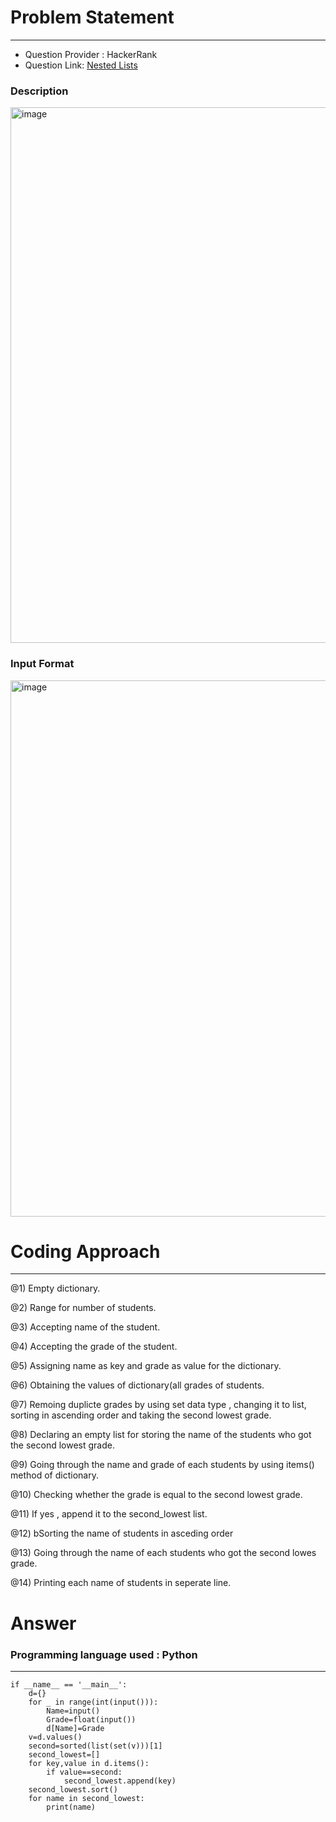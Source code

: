 # Problem Statement
---
- Question Provider : HackerRank
- Question Link: [Nested Lists](https://www.hackerrank.com/challenges/nested-list/problem)

### Description

<img width="857" alt="image" src="https://user-images.githubusercontent.com/23217592/177353301-03c0a492-f789-44cf-ac51-11013c34c12a.png">



### Input Format

<img width="858" alt="image" src="https://user-images.githubusercontent.com/23217592/177353392-1d55f505-5217-4b4e-bd7e-1893be57eac7.png">



# Coding Approach
---
@1) Empty dictionary.

@2) Range for number of students.

@3) Accepting name of the student.

@4) Accepting the grade of the student.

@5) Assigning name as key and grade as value for the dictionary.

@6) Obtaining the values of dictionary(all grades of students.

@7) Remoing duplicte grades by using set data type , changing it to list, sorting in ascending order and taking the second lowest grade.

@8) Declaring an empty list for storing the name of the students who got the second lowest grade.

@9) Going through the name and grade of each students by using items() method of dictionary.

@10) Checking whether the grade is equal to the second lowest grade.

@11) If yes , append it to the second_lowest list.

@12) bSorting the name of students in asceding order

@13) Going through the name of each students who got the second lowes grade.

@14) Printing each name of students in seperate line.


# Answer

### Programming language used : Python
---
```
if __name__ == '__main__':
    d={} 
    for _ in range(int(input())):
        Name=input() 
        Grade=float(input()) 
        d[Name]=Grade 
    v=d.values()
    second=sorted(list(set(v)))[1] 
    second_lowest=[] 
    for key,value in d.items():  
        if value==second: 
            second_lowest.append(key) 
    second_lowest.sort() 
    for name in second_lowest: 
        print(name)    
    
        

```

